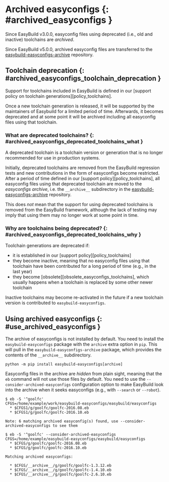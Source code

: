 # Archived easyconfigs {: #archived_easyconfigs }

Since EasyBuild v3.0.0, easyconfig files using deprecated (i.e., old and
inactive) toolchains are *archived*.

Since EasyBuild v5.0.0, archived easyconfig files are transferred to the
[easybuild-easyconfigs-archive](https://github.com/easybuilders/easybuild-easyconfigs-archive)
repository.

## Toolchain deprecation {: #archived_easyconfigs_toolchain_deprecation }

Support for toolchains included in EasyBuild is defined in our
[support policy on toolchain generations][policy_toolchains].

Once a new toolchain generation is released, it will be supported by the
maintainers of Easybuild for a limited period of time. Afterwards, it becomes
deprecated and at some point it will be archived including all easyconfig files
using that toolchain.

### What are deprecated toolchains? {: #archived_easyconfigs_deprecated_toolchains_what }

A deprecated toolchain is a toolchain version or generation that is no longer
recommended for use in production systems.

Initially, deprecated toolchains are removed from the EasyBuild regression
tests and new contributions in the form of easyconfigs become restricted.
After a period of time defined in our [support policy][policy_toolchains],
all easyconfig files using that deprecated toolchain are moved to the
*easyconfigs archive*, i.e. the `__archive__` subdirectory in the
[easybuild-easyconfigs-archive](https://github.com/easybuilders/easybuild-easyconfigs-archive)
repository.

This does *not* mean that the support for using deprecated toolchains is
removed from the EasyBuild framework, although the lack of testing
may imply that using them may no longer work at some point in time.

### Why are toolchains being deprecated? {: #archived_easyconfigs_deprecated_toolchains_why }

Toolchain generations are deprecated if:

- it is established in our [support policy][policy_toolchains]
- they become inactive, meaning that no easyconfig files using that toolchain
  have been contributed for a long period of time (e.g., in the last year)
- they become [obsolete][obsolete_easyconfigs_toolchains], which usually
  happens when a toolchain is replaced by some other newer toolchain

Inactive toolchains may become re-activated in the future if a new toolchain
version is contributed to `easybuild-easyconfigs`.

## Using archived easyconfigs {: #use_archived_easyconfigs }

The archive of easyconfigs is not installed by default. You need to install the
`easybuild-easyconfigs` package with the `archive` extra option in `pip`. This
will pull in the `easybuild-easyconfigs-archive` package, which provides the
contents of the `__archive__` subdirectory.

```shell
python -m pip install easybuild-easyconfigs[archive]
```

Easyconfig files in the archive are _hidden_ from plain sight, meaning that the
`eb` command will not use those files by default. You need to use the
`--consider-archived-easyconfigs` configuration option to make EasyBuild look
into the archive when it seeks easyconfigs (e.g., with `--search` or
`--robot`).

``` console
$ eb -S '^goolfc'
CFGS=/home/example/work/easybuild-easyconfigs/easybuild/easyconfigs
  * $CFGS1/g/goolfc/goolfc-2016.08.eb
  * $CFGS1/g/goolfc/goolfc-2016.10.eb

Note: 6 matching archived easyconfig(s) found, use --consider-archived-easyconfigs to see them
```

``` console
$ eb -S '^goolfc' --consider-archived-easyconfigs
CFGS=/home/example/easybuild-easyconfigs/easybuild/easyconfigs
  * $CFGS/g/goolfc/goolfc-2016.08.eb
  * $CFGS/g/goolfc/goolfc-2016.10.eb

Matching archived easyconfigs:

  * $CFGS/__archive__/g/goolfc/goolfc-1.3.12.eb
  * $CFGS/__archive__/g/goolfc/goolfc-1.4.10.eb
  * $CFGS/__archive__/g/goolfc/goolfc-2.6.10.eb
```
